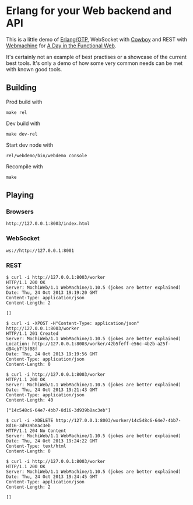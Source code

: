 # Erlang for your Web backend and API

This is a little demo of [Erlang/OTP](http://www.erlang.org/faq/introduction.html),
WebSocket with [Cowboy](https://github.com/extend/cowboy)
and REST with [Webmachine](https://github.com/basho/webmachine/wiki)
for [A Day in the Functional Web](http://www.funcprogweb.se/).

It's certainly not an example of best practises or a showcase of the current
best tools. It's only a demo of how some very common needs can be met with known
good tools.

## Building

Prod build with

    make rel

Dev build with

    make dev-rel

Start dev node with

    rel/webdemo/bin/webdemo console

Recompile with

    make

## Playing

### Browsers

    http://127.0.0.1:8003/index.html

### WebSocket

    ws://http://127.0.0.1:8001

### REST

```
$ curl -i http://127.0.0.1:8003/worker
HTTP/1.1 200 OK
Server: MochiWeb/1.1 WebMachine/1.10.5 (jokes are better explained)
Date: Thu, 24 Oct 2013 19:19:20 GMT
Content-Type: application/json
Content-Length: 2

[]
```
```
$ curl -i -XPOST -H"Content-Type: application/json" http://127.0.0.1:8003/worker
HTTP/1.1 201 Created
Server: MochiWeb/1.1 WebMachine/1.10.5 (jokes are better explained)
Location: http://127.0.0.1:8003/worker/42b5feff-e56c-4b2b-a25f-d94cb7f3f08f
Date: Thu, 24 Oct 2013 19:19:56 GMT
Content-Type: application/json
Content-Length: 0
```
```
$ curl -i http://127.0.0.1:8003/worker
HTTP/1.1 200 OK
Server: MochiWeb/1.1 WebMachine/1.10.5 (jokes are better explained)
Date: Thu, 24 Oct 2013 19:21:43 GMT
Content-Type: application/json
Content-Length: 40

["14c548c6-64e7-4bb7-8d16-3d939b8ac3eb"]
```
```
$ curl -i -XDELETE http://127.0.0.1:8003/worker/14c548c6-64e7-4bb7-8d16-3d939b8ac3eb
HTTP/1.1 204 No Content
Server: MochiWeb/1.1 WebMachine/1.10.5 (jokes are better explained)
Date: Thu, 24 Oct 2013 19:24:22 GMT
Content-Type: text/html
Content-Length: 0
```
```
$ curl -i http://127.0.0.1:8003/worker
HTTP/1.1 200 OK
Server: MochiWeb/1.1 WebMachine/1.10.5 (jokes are better explained)
Date: Thu, 24 Oct 2013 19:24:45 GMT
Content-Type: application/json
Content-Length: 2

[]
```